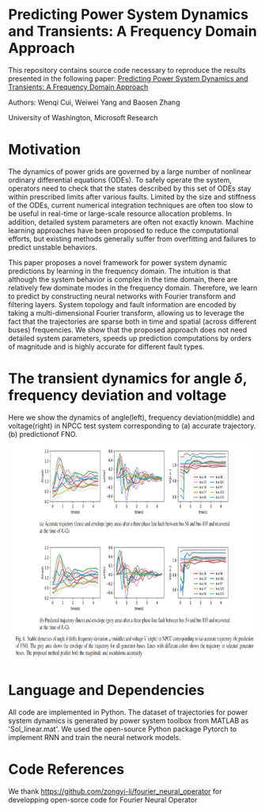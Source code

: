 # Predicting Power System Dynamics and Transients: A Frequency Domain Approach
This repository contains source code necessary to reproduce the results presented in the following paper:
[Predicting Power System Dynamics and Transients: A Frequency Domain Approach](https://arxiv.org/abs/2111.01103)  

Authors: Wenqi Cui, Weiwei Yang and Baosen Zhang  

University of Washington, Microsoft Research 


# Motivation
The dynamics of power grids are governed by a large number of nonlinear ordinary differential equations (ODEs). To safely operate the system, operators need to check that the states described by this set of ODEs stay within prescribed limits after various faults. Limited by the size and stiffness of the ODEs, current numerical integration techniques are often too slow to be useful in real-time or large-scale resource allocation problems. In addition, detailed system parameters are often not exactly known. Machine learning approaches have been proposed to reduce the computational efforts, but existing methods generally suffer from overfitting and failures to predict unstable behaviors.

This paper proposes a novel framework for power system dynamic predictions by learning in the frequency domain. The intuition is that although the system behavior is complex in the time domain, there are relatively few dominate modes in the frequency domain. Therefore, we learn to predict by constructing neural networks with Fourier transform and filtering layers. System topology and fault information are encoded by taking a multi-dimensional Fourier transform, allowing us to leverage the fact that the trajectories are sparse both in time and spatial (across different buses) frequencies. We show that the proposed approach does not need detailed system parameters, speeds up prediction computations by orders of magnitude and is highly accurate for different fault types.


# The transient dynamics for angle $\delta$, frequency deviation and voltage
Here we show the dynamics of angle(left), frequency deviation(middle) and voltage(right) in NPCC test system corresponding to (a) accurate trajectory. (b) predictionof  FNO. 
<img src="/Stable_dyn.png" height="450px" width="700px" >

# Language and Dependencies
All code are implemented in Python. The dataset of trajectories for power system dynamics is generated by power system toolbox from MATLAB as 'Sol_linear.mat'. We used the open-source Python package Pytorch to implement RNN and train the neural network models.


# Code References
We thank https://github.com/zongyi-li/fourier_neural_operator for developping open-sorce code for Fourier Neural Operator
